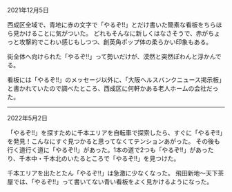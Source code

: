 2021年12月5日

西成区全域で、青地に赤の文字で「やるぞ!!」とだけ書いた簡素な看板をちらほら見かけることに気がついた。
どれもそんなに新しくはなさそうで、赤がちょっと攻撃的でこわい感じもしつつ、創英角ポップ体の柔らかい印象もある。

街全体へ向けられた「やるぞ!!」って勢いだけが、漠然と突然ぽわんと浮かんでる。

看板には「やるぞ!!」のメッセージ以外に、「大阪ヘルスバンクニュース掲示板」と書かれていたので調べたところ、西成区に何軒かある老人ホームの会社だった。

***

2022年5月2日

「やるぞ!!」を探すために千本エリアを自転車で探索したら、すぐに「やるぞ!!」を発見！こんなにすぐ見つかると思ってなくてテンションあがった。
その後も行く道行く道に「やるぞ!!」があった。1本の道で2つも「やるぞ!!」があったり、千本中・千本北のいたるところで「やるぞ!!」を見つけた。

千本エリアを出たとたん「やるぞ!!」は急激に少なくなった。
飛田新地～天下茶屋では、「やるぞ!!」って書いてない青い看板をよく見かけるようになった。
